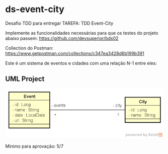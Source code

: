 # ds-event-city
Desafio TDD para entregar
TAREFA: TDD Event-City

Implemente as funcionalidades necessárias para que os testes do projeto abaixo passem:
https://github.com/devsuperior/bds02

Collection do Postman:
https://www.getpostman.com/collections/c347ea3428d6b199b391

Este é um sistema de eventos e cidades com uma relação N-1 entre eles:

## UML Project
![UML 1](/images/uml-event-city.png)

Mínimo para aprovação: 5/7

